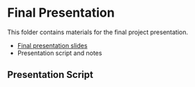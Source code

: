 # Final Presentation

This folder contains materials for the final project presentation.

- [Final presentation slides](https://onedrive.live.com/personal/a6685e9269526e5e/_layouts/15/Doc.aspx?sourcedoc=%7B289d74c0-9e30-4e99-9cd1-f999e3c4e840%7D&action=default&redeem=aHR0cHM6Ly8xZHJ2Lm1zL3AvYy9hNjY4NWU5MjY5NTI2ZTVlL0VjQjBuU2d3bnBsT25OSDVtZVBFNkVBQkxyS1ZmOE1qVGUyT3pxeDRVSlFFd3c_ZT15S0NRc1I&slrid=9759bea1-80fa-9000-e64e-f0fd04a9dcef&originalPath=aHR0cHM6Ly8xZHJ2Lm1zL3AvYy9hNjY4NWU5MjY5NTI2ZTVlL0VjQjBuU2d3bnBsT25OSDVtZVBFNkVBQkxyS1ZmOE1qVGUyT3pxeDRVSlFFd3c_cnRpbWU9Y0VJbnZMamgzVWc&CID=303c937a-58f6-40de-bfb3-532e846ee3bf&_SRM=0:G:45&file=Data_Detectives_Immigration_Presentation_copy.pptx)
- Presentation script and notes

## Presentation Script
